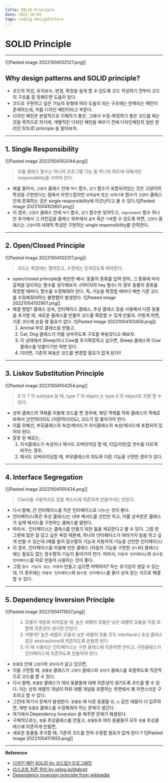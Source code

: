 ```yaml
---
title: SOLID Principle
date: 2022-10-04
tags: coding designPattern 
---
```


# SOLID Principle

---

![[Pasted image 20221004102127.png]]

## Why design patterns and SOLID principle?
- 코드의 작성, 유지보수, 변경, 확장을 쉽게 할 수 있도록 코드 작성하기 전부터 코드의 구조를 잘 정해두면 도움이 된다. 
- 코드로 구현하고 싶은 기능의 유형에 따라 도움이 되는 구조에는 반복되는 패턴이 존재하는데, 이를 디자인 패턴이라고 부른다.
- 디자인 패턴은 본질적으로 이해하기 좋은, 그래서 수정-확장하기 좋은 코드를 짜는 것을 목적으로 하기에, 개별적인 디자인 패턴을 배우기 전에 디자인패턴의 일반 원리인 SOLID principle 을 알아보자.

---

## 1. Single Responsibility
![[Pasted image 20221004102044.png]]


> 모듈 클래스 함수는 하나의 프로그램 기능 중 하나의 파트에 대해서만 responsibility를 가져야 한다.
- 예를 들어서, `고양이` 클래스 안에 `먹기` 함수, `걷기` 함수가 포함되어있는 것은 고양이의 특성을 구현한다는 점에서 자연스럽지만  `상태출력` 또는 `상태기록` 함수가 `고양이` 클래스 안에 존재하는 것은 single responsibility에 어긋난다고 볼 수 있다.![[Pasted image 20221004103651.png]]
- 이 경우,  `고양이` 클래스 안에 `먹기` 함수, `걷기` 함수만 넣어두고, `represent` 함수 하나만 추가해서 그 리턴값을 클래스 외부에서 `출럭` 혹은 `기록`할 수 있도록 하면, `고양이` 클래스는 `고양이`의 내재적 특성만 구현하는 single responsibility를 만족한다.

---

## 2. Open/Closed Principle
![[Pasted image 20221004102317.png]]

> 코드는 확장에는 열려있고, 수정에는 닫혀있도록 짜야한다.
- open/closed principle을 위반한 예시: 동물의 종류를 입력 받아, 그 종류에 따라 출력을 달리하는 함수를 생각해보자. (이미지의 hey 함수) 이 경우 동물의 종류를 확장할 때마다, 함수를 수정해줘야 한다. 즉, 기능을 확장할 때마다 매번 기존 코드를 수정해줘야하는 불편함이 발생한다. ![[Pasted image 20221004102901.png]]
- 해결 방법? 클래스 상속, 인터페이스 클래스, 추상 클래스 등을 사용해서 다른 동물을 추가할 때, 새로운 클래스를 만들어 코드를 확장할 수 있게 만들자. 이렇게 하면, 기존 코드에 손을 댈 필요가 없다. ![[Pasted image 20221004103456.png]]
	1. Animal 부모 클래스을 만들고, 
	2. Cat, Dog 클래스가 이를 상속하도록 구조를 짜놓았다고 해보자.
	3. 이 상태에서 Sheep이나 Cow를 추가확장하고 싶으면, Sheep 클래스와 Cow 클래스를 덧붙이기만 하면 된다.
	4. 이러면, 기존의 짜놓은 코드를 변경할 필요가 없게 된다!! 

---

## 3.  Liskov Substitution Principle
![[Pasted image 20221004104254.png]]

> $S$ 가 $T$ 의 subtype 일 때, type $T$ 의 object 는  type $S$ 의 object로 치환 할 수 있다.
- 상위 클래스의 객체를 이용해 코드를 짠 경우에, 해당 객체를 하위 클래스의 객체로 바꿔서 선언하더라도 (치환하더라도), 코드가 잘 돌아가야 한다.
- 이를 위해선, 부모클래스의 속성/메서드가 자식클래스의 속성/메서드에 포함되어 있어야 한다.
- 잘못 된 예로는, 
	1. 자식클래스가 속성이나 메서드 오버라이딩 할 때, 타입/리턴값 갯수를 다르게 바꾸는 경우,
	2. 메서드 오버라이딩할 때, 부모클래스의 의도와 다른 기능을 구현한 경우가 있다.

---

## 4. Interface Segregation
![[Pasted image 20221004105434.png]]

> Client를 사용하지도 않을 메소드에 의존하게 만들어서는 안된다.
- 다시 말해, 큰 인터페이스를 작은 인터페이스로 나누는 것이 좋다.
- 인터페이스(혹은 추상 클래스)는 내부 메서드를 선언만 하고, 이를 상속받은 클래스가 실제 메서드를 구현하는 클래스를 말한다.
- 따라서.. 인터페이스는 클래스를 만들기 위한 틀을 제공한다고 볼 수 있다. 그럼 한 그릇에 많은 걸 담고 싶은 욕망 때문에, 하나의 인터페이스가 여러가지 일을 하고 싶게 만들 수 있는데 (예를 들어 잠수함의 기능과 자동차의 기능을 선언한 인터페이스) 
- 이 경우, 인터페이스를 이용해 만든 클래스 (자동차 기능을 구현한 소나타 클래스) 에는 필요도 없는 잠수함의 기능이 들어가야 한다. 따라서, `자동차 인터페이스`와 `잠수함 인터페이스`를 따로 만들어 사용하는 것이 좋다.
- 그럼 `잠수 기능이 있는 자동차` 만들고 싶으면 어떡하지? 하는 호기심이 생길 수 있는데, 이 경우에는 `자동차 인터페이스`와 `잠수함 인터페이스`를 둘다 상속 받는 식으로 해결할 수 있다.

---
## 5. Dependency Inversion Principle

![[Pasted image 20221004111637.png]]

>  1. 모듈이 계층화 되어있을 때, 높은 레벨의 모듈은 낮은 레벨의 모듈을 직접 포함해 의존성이 생기면 안된다. 
>  2. 어떻게? 높은 레벨의 모듈과 낮은 레벨의 모듈 모두 interface나 추상 클래스같은 abstractions에 의존하도록 만들면 된다
> 3.  이 때 사용되는 인터페이스는 구현 클래스에 의존하면 안되고, 구현클래스가 인터페이스에 의존하도록 만들어야 한다.
- `동물원` 안에 `고양이`와 `강아지`가 살고 있으면,
- 이를 구현할 때, `동물원` 클래스가 `고양이` 클래스와 `강아지` 클래스를 포함하도록 직관적으로 코드를 짤 수 있다. 
- 다시 말해, `동물원` 클래스가 여러 동물들에 대해 의존성이 생기도록 코드를 짤 수 있다. 이는 상위 레벨의 개념이 하위 레벨 개념을 포함하는 측면에서 꽤 자연스러운 구조라고 할 수 있다. 
- 그런데 여기서 문제가 발생한다. `동물원` 에 다른 동물들 `양`, `소` 같은 애들이 더 입주하면, 매번 `동물원` 클래스를 수정해줘야 하는 문제가 생긴다.
- 여기에서 Dependency Inversion 을 해주면 문제가 해결된다.
- 구체적으로는, `동물` 추상클래스를 만들고, `동물원`과 여러 동물들이 모두 `동물` 추상클래스에 의존하게 만들면, 
- 새로운 동물을 추가할 때, 기존의 코드를 전혀 수정할 필요가 없게 된다 !! ![[Pasted image 20221004111655.png]]

---
**Reference**
- [디자인 패턴 SOLID by 코드없는프로그래밍](https://youtube.com/playlist?list=PLDV-cCQnUlIZcWXE4PrxJx6U3qKfRTJcK)
- [리스코프 치환 원리 by velog.io/@dogit](https://velog.io/@dogit/%EB%A6%AC%EC%8A%A4%EC%BD%94%ED%94%84-%EC%B9%98%ED%99%98-%EC%9B%90%EC%B9%99-Liskov-Substitution-Principle)
- [Dependency inversion principle from wikipedia](https://en.wikipedia.org/wiki/Dependency_inversion_principle)
